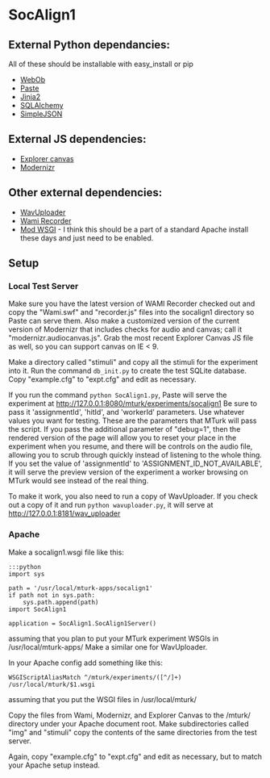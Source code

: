 # SocAlign1 #

## External Python dependancies: ##
All of these should be installable with easy\_install or pip

* [WebOb](http://webob.org/)
* [Paste](http://pythonpaste.org/)
* [Jinja2](http://jinja.pocoo.org/)
* [SQLAlchemy](http://www.sqlalchemy.org/)
* [SimpleJSON](https://github.com/simplejson/simplejson)

## External JS dependencies: ##
* [Explorer canvas](http://code.google.com/p/explorercanvas/)
* [Modernizr](http://modernizr.com/)

## Other external dependencies: ##
* [WavUploader](https://bitbucket.org/hlplab/wavuploader)
* [Wami Recorder](http://code.google.com/p/wami-recorder/)
* [Mod WSGI](http://code.google.com/p/modwsgi/) - I think this should be a part
of a standard Apache install these days and just need to be enabled.

## Setup ##

### Local Test Server ###
Make sure you have the latest version of WAMI Recorder checked out and copy 
the "Wami.swf" and "recorder.js" files into the socalign1 directory so Paste 
can serve them. Also make a customized version of the current version of 
Modernizr that includes checks for audio and canvas; call it 
"modernizr.audiocanvas.js". Grab the most recent Explorer Canvas JS file as 
well, so you can support canvas on IE < 9.

Make a directory called "stimuli" and copy all the stimuli for the experiment
into it. Run the command `db_init.py` to create the test SQLite database. Copy 
"example.cfg" to "expt.cfg" and edit as necessary.

If you run the command `python SocAlign1.py`, Paste will serve the 
experiment at <http://127.0.0.1:8080/mturk/experiments/socalign1> Be sure to 
pass it 'assignmentId', 'hitId', and 'workerId' parameters. Use whatever values
you want for testing. These are the parameters that MTurk will pass the script.
 If you pass the additional parameter of  "debug=1", then the rendered version
 of the page will allow you to reset your place in the experiment when you 
resume, and there will be controls on the audio file, allowing you to scrub 
through quickly instead of listening to the whole thing. If you set the value 
of 'assignmentId' to 'ASSIGNMENT\_ID\_NOT\_AVAILABLE', it will serve the 
preview version of the experiment a worker browsing on MTurk would see instead 
of the real thing.

To make it work, you also need to run a copy of WavUploader. If you check out a
copy of it and run `python wavuploader.py`, it will serve at 
<http://127.0.0.1:8181/wav_uploader>

### Apache ###
Make a socalign1.wsgi file like this:

    :::python
    import sys
    
    path = '/usr/local/mturk-apps/socalign1'
    if path not in sys.path:
        sys.path.append(path)
    import SocAlign1
    
    application = SocAlign1.SocAlign1Server()

assuming that you plan to put your MTurk experiment WSGIs in /usr/local/mturk-apps/
Make a similar one for WavUploader.

In your Apache config add something like this:

    WSGIScriptAliasMatch ^/mturk/experiments/([^/]+) /usr/local/mturk/$1.wsgi

assuming that you put the WSGI files in /usr/local/mturk/

Copy the files from Wami, Modernizr, and Explorer Canvas to the /mturk/ 
directory under your Apache document root. Make subdirectories called "img" and
"stimuli" copy the contents of the same directories from the test server.

Again, copy "example.cfg" to "expt.cfg" and edit as necessary, but to match 
your Apache setup instead.
